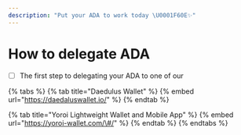 ```yaml
---
description: "Put your ADA to work today \U0001F60E✨"
---
```


# How to delegate ADA

* [ ] The first step to delegating your ADA to one of our 

{% tabs %}
{% tab title="Daedulus Wallet" %}
{% embed url="https://daedaluswallet.io/" %}
{% endtab %}

{% tab title="Yoroi Lightweight Wallet and Mobile App" %}
{% embed url="https://yoroi-wallet.com/\#/" %}
{% endtab %}
{% endtabs %}

